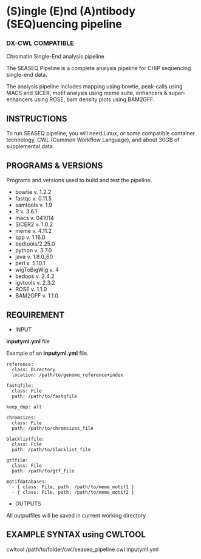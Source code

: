 # (S)ingle (E)nd (A)ntibody (SEQ)uencing pipeline

### DX-CWL COMPATIBLE

Chromatin Single-End analysis pipeline

The SEASEQ Pipeline is a complete analysis pipeline for CHiP 
sequencing single-end data.

The analysis pipeline includes mapping using bowtie, peak-calls 
using MACS and SICER, motif analysis using meme suite,
enhancers & super-enhancers using ROSE, bam density plots 
using BAM2GFF.


## INSTRUCTIONS

To run SEASEQ pipeline, you will need Linux, or some compatible 
container technology, CWL (Common Workflow Language), 
and about 30GB of supplemental data. 


## PROGRAMS & VERSIONS

Programs and versions used to build and test the pipeline.

* bowtie v. 1.2.2
* fastqc v. 0.11.5
* samtools v. 1.9
* R v. 3.6.1
* macs v. 041014
* SICER2 v. 1.0.2
* meme v. 4.11.2
* spp v. 1.16.0
* bedtools/2.25.0
* python v. 3.7.0
* java v. 1.8.0_60
* perl v. 5.10.1
* wigToBigWig v. 4
* bedops v. 2.4.2
* igvtools v. 2.3.2
* ROSE v. 1.1.0
* BAM2GFF v. 1.1.0


## REQUIREMENT

* INPUT

**inputyml.yml** file 

Example of an **inputyml.yml** file.

```
reference: 
  class: Directory
  location: /path/to/genome_reference+index

fastqfile: 
  class: File
  path: /path/to/fastqfile

keep_dup: all

chromsizes: 
  class: File
  path: /path/to/chromsizes_file

blacklistfile:
  class: File
  path: /path/to/blacklist_file

gtffile:
  class: File
  path: /path/to/gtf_file

motifdatabases:
  - { class: File, path: /path/to/meme_motif1 }
  - { class: File, path: /path/to/meme_motif2 }
```

* OUTPUTS

All outputfiles will be saved in current working directory


## EXAMPLE SYNTAX using CWLTOOL

cwltool /path/to/folder/cwl/seaseq_pipeline.cwl inputyml.yml
